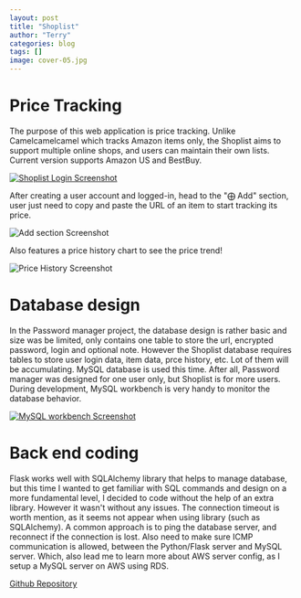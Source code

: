 ```yaml
---
layout: post
title: "Shoplist"
author: "Terry"
categories: blog
tags: []
image: cover-05.jpg
---
```


# Price Tracking

The purpose of this web application is price tracking. Unlike Camelcamelcamel which tracks Amazon items only, the Shoplist aims to support multiple online shops, and users can maintain their own lists.  
Current version supports Amazon US and BestBuy.  

[![Shoplist Login Screenshot][img link]][repo link]  

After creating a user account and logged-in, head to the "⨁ Add" section, user just need to copy and paste the URL of an item to start tracking its price.  

![Add section Screenshot][img link2]  

Also features a price history chart to see the price trend!  

![Price History Screenshot][img link3]  

# Database design

In the Password manager project, the database design is rather basic and size was be limited, only contains one table to store the url, encrypted password, login and optional note. However the Shoplist database requires tables to store user login data, item data, prce history, etc. Lot of them will be accumulating. MySQL database is used this time. After all, Password manager was designed for one user only, but Shoplist is for more users.  
During development, MySQL workbench is very handy to monitor the database behavior.  

[![MySQL workbench Screenshot][img link4]][workbench link]  

# Back end coding

Flask works well with SQLAlchemy library that helps to manage database, but this time I wanted to get familiar with SQL commands and design on a more fundamental level, I decided to code without the help of an extra library. However it wasn't without any issues. The connection timeout is worth mention, as it seems not appear when using library (such as SQLAlchemy). A common approach is to ping the database server, and reconnect if the connection is lost. Also need to make sure ICMP communication is allowed, between the Python/Flask server and MySQL server. Which, also lead me to learn more about AWS server config, as I setup a MySQL server on AWS using RDS.  

[Github Repository][repo link]  


[repo link]: https://github.com/TNirvT/Shoplist
[img link]: https://drive.google.com/uc?export=view&id=15kCfBUL6Lhagx4_72m7mS7Q3LmPZ4TKY "Shoplist Login Screenshot"
[img link2]: https://drive.google.com/uc?export=view&id=1sl25q15bu3sLntwRf4q8dGhMHyQe62TB "Add section Screenshot"
[img link3]: https://drive.google.com/uc?export=view&id=1eq0EvocC_x7mFeQukGjmHrZNnAGcfVJe "Price History Screenshot"
[img link4]: https://drive.google.com/uc?export=view&id=1YKVw6VRiye_N3Tec3xT3xbhtUg5jFFzU "MySQL workbench Screenshot"
[workbench link]: https://www.mysql.com/products/workbench/
